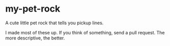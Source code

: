 # my-pet-rock
A cute little pet rock that tells you pickup lines.

I made most of these up. If you think of something, send a pull request.
The more descriptive, the better.
